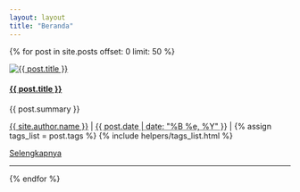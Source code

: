```yaml
---
layout: layout
title: "Beranda"
---
```


{% for post in site.posts offset: 0 limit: 50 %}
<div class="row">
  <div class="span8">
    <div class="row media">
      <div class="span2">
        <a href="{{ post.url }}" >
          <img src="/img/posts/{{ post.image }}" alt="{{ post.title }}" class="img-polaroid media-object">
        </a>
      </div>
      <div class="span6 media-body">
        <h4 class="media-heading entry-title"><strong><a href="{{ post.url }}">{{ post.title }}</a></strong></h4>
        <p class="entry-summary">{{ post.summary }}</p>
        <p><i class="icon-user"></i> <span class="vcard"><a class="url fn" href="https://plus.google.com/114478773453104104429/posts" rel="author" title="author profile">{{ site.author.name }}</a></span> | <i class="icon-calendar"></i> <abbr class="updated published" title="">{{ post.date | date: "%B %e, %Y" }}</abbr> | <i class="icon-tags"></i> {% assign tags_list = post.tags %} {% include helpers/tags_list.html %}
        </p>
        <div class="row"><div class="span6 column"><span class="pull-right"><a href="{{ post.url }}" class="btn btn-small">Selengkapnya <i class="icon-chevron-right"></i></a></span></div></div>
      </div>
    </div> 
    <hr class="soften">
  </div>
</div>
{% endfor %}	